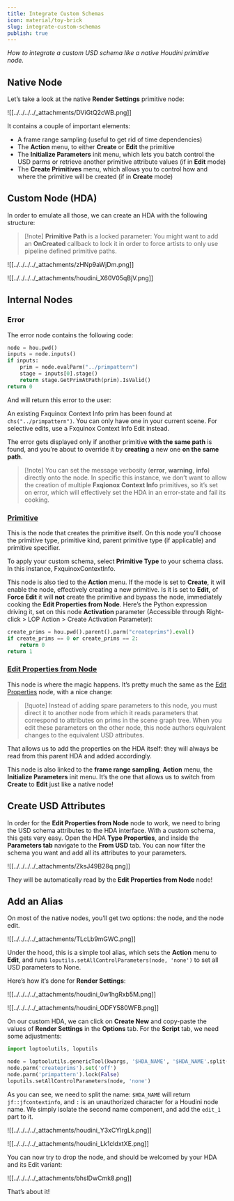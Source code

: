 ```yaml
---
title: Integrate Custom Schemas
icon: material/toy-brick
slug: integrate-custom-schemas
publish: true
---
```


_How to integrate a custom USD schema like a native Houdini primitive node._

## Native Node

Let’s take a look at the native **Render Settings** primitive node:

![[../../../../_attachments/DViGtQ2cWB.png]]

It contains a couple of important elements:

- A frame range sampling (useful to get rid of time dependencies)
- The **Action** menu, to either **Create** or **Edit** the primitive
- The **Initialize Parameters** init menu, which lets you batch control the USD parms or retrieve another primitive attribute values (if in **Edit** mode)
- The **Create Primitives** menu, which allows you to control how and where the primitive will be created (if in **Create** mode)

## Custom Node (HDA)

In order to emulate all those, we can create an HDA with the following structure:

> [!note] **Primitive Path** is a locked parameter: You might want to add an **OnCreated** callback to lock it in order to force artists to only use pipeline defined primitive paths.

![[../../../../_attachments/zHNp9aWjDm.png]]

![[../../../../_attachments/houdini_X60V05qBjV.png]]

## Internal Nodes

### Error

The error node contains the following code:

``` python
node = hou.pwd()
inputs = node.inputs()
if inputs:
    prim = node.evalParm("../primpattern")
    stage = inputs[0].stage()
    return stage.GetPrimAtPath(prim).IsValid()
return 0
```

And will return this error to the user:

An existing Fxquinox Context Info prim has been found at `chs("../primpattern")`. You can only have one in your current scene. For selective edits, use a Fxquinox Context Info Edit instead.

The error gets displayed only if another primitive **with the same path** is found, and you’re about to override it by **creating** a new one **on the** **same path**.

> [!note] You can set the message verbosity (**error**, **warning**, **info**) directly onto the node. In specific this instance, we don’t want to allow the creation of multiple **Fxqionox Context Info** primitives, so it’s set on error, which will effectively set the HDA in an error-state and fail its cooking.

### [Primitive](https://www.sidefx.com/docs/houdini/nodes/lop/primitive.html)

This is the node that creates the primitive itself. On this node you’ll choose the primitive type, primitive kind, parent primitive type (if applicable) and primitive specifier.

To apply your custom schema, select **Primitive Type** to your schema class. In this instance, FxquinoxContextInfo.

This node is also tied to the **Action** menu. If the mode is set to **Create**, it will enable the node, effectively creating a new primitive. Is it is set to **Edit,** of **Force Edit** it will **not** create the primitive and bypass the node, immediately cooking the **Edit Properties from Node**. Here’s the Python expression driving it, set on this node **Activation** parameter (Accessible through Right-click > LOP Action > Create Activation Parameter):

``` python
create_prims = hou.pwd().parent().parm("createprims").eval()
if create_prims == 0 or create_prims == 2:
    return 0
return 1
```

### [Edit Properties from Node](https://www.sidefx.com/docs/houdini/nodes/lop/editpropertiesfromnode.html)

This node is where the magic happens. It’s pretty much the same as the [Edit Properties](https://www.sidefx.com/docs/houdini/nodes/lop/editproperties.html) node, with a nice change:

> [!quote] Instead of adding spare parameters to this node, you must direct it to another node from which it reads parameters that correspond to attributes on prims in the scene graph tree. When you edit these parameters on the other node, this node authors equivalent changes to the equivalent USD attributes.

That allows us to add the properties on the HDA itself: they will always be read from this parent HDA and added accordingly.

This node is also linked to the **frame range sampling**, **Action** menu, the **Initialize Parameters** init menu. It’s the one that allows us to switch from **Create** to **Edit** just like a native node!

## Create USD Attributes

In order for the **Edit Properties from Node** node to work, we need to bring the USD schema attributes to the HDA interface. With a custom schema, this gets very easy. Open the HDA **Type Properties**, and inside the **Parameters tab** navigate to the **From USD** tab. You can now filter the schema you want and add all its attributes to your parameters.

![[../../../../_attachments/ZksJ49B28q.png]]

They will be automatically read by the **Edit Properties from Node** node!

## Add an Alias

On most of the native nodes, you’ll get two options: the node, and the node edit.

![[../../../../_attachments/TLcLb9mGWC.png]]

Under the hood, this is a simple tool alias, which sets the **Action** menu to **Edit**, and runs `loputils.setAllControlParameters(node, 'none')` to set all USD parameters to None.

Here’s how it’s done for **Render Settings**:

![[../../../../_attachments/houdini_0w1hgRxb5M.png]]

![[../../../../_attachments/houdini_ODFY580WFB.png]]

On our custom HDA, we can click on **Create New** and copy-paste the values of **Render Settings** in the **Options** tab. For the **Script** tab, we need some adjustments:

``` python
import loptoolutils, loputils

node = loptoolutils.genericTool(kwargs, '$HDA_NAME', '$HDA_NAME'.split("::")[1] + '_edit1')
node.parm('createprims').set('off')
node.parm('primpattern').lock(False)
loputils.setAllControlParameters(node, 'none')
```

As you can see, we need to split the name: `$HDA_NAME` will return `jf::jfcontextinfo`, and `:` is an unauthorized character for a Houdini node name. We simply isolate the second name component, and add the `edit_1` part to it.

![[../../../../_attachments/houdini_Y3xCYIrgLk.png]]

![[../../../../_attachments/houdini_Lk1cldxtXE.png]]

You can now try to drop the node, and should be welcomed by your HDA and its Edit variant:

![[../../../../_attachments/bhslDwCmk8.png]]

That’s about it!
